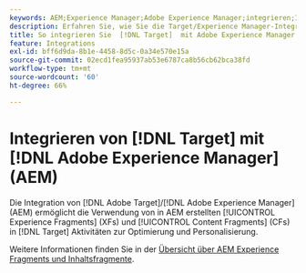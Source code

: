 ```yaml
---
keywords: AEM;Experience Manager;Adobe Experience Manager;integrieren;Integration
description: Erfahren Sie, wie Sie die Target/Experience Manager-Integration verwenden.
title: So integrieren Sie  [!DNL Target]  mit Adobe Experience Manager (AEM)
feature: Integrations
exl-id: bff6d9da-8b1e-4458-8d5c-0a34e570e15a
source-git-commit: 02ecd1fea95937ab53e6787ca8b56cb62bca38fd
workflow-type: tm+mt
source-wordcount: '60'
ht-degree: 66%

---
```


# Integrieren von [!DNL Target] mit [!DNL Adobe Experience Manager] (AEM)

Die Integration von [!DNL Adobe Target]/[!DNL Adobe Experience Manager] (AEM) ermöglicht die Verwendung von in AEM erstellten [!UICONTROL Experience Fragments] (XFs) und [!UICONTROL Content Fragments] (CFs) in [!DNL Target] Aktivitäten zur Optimierung und Personalisierung.

Weitere Informationen finden Sie in der [Übersicht über AEM Experience Fragments und Inhaltsfragmente](/help/main/c-integrating-target-with-mac/aem/aem-experience-and-content-fragments.md).
